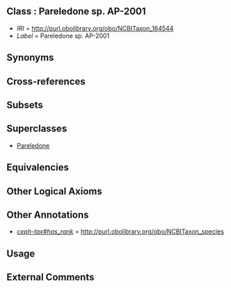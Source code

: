 
## Class : Pareledone sp. AP-2001

 * *IRI* = http://purl.obolibrary.org/obo/NCBITaxon_164544
 * *Label* = Pareledone sp. AP-2001

## Synonyms


## Cross-references


## Subsets


## Superclasses

 * [Pareledone](../../NCBITaxon/43/NCBITaxon_158843.md)

## Equivalencies


## Other Logical Axioms


## Other Annotations

 * *[ceph-tax#has_rank](../../ceph-tax#has/nk/ceph-tax#has_rank.md)* = http://purl.obolibrary.org/obo/NCBITaxon_species

## Usage


## External Comments

